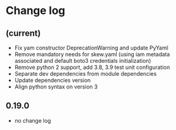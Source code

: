 # Change log

## (current)

- Fix yam constructor DeprecationWarning and update PyYaml
- Remove mandatory needs for skew.yaml (using iam metadata associated and default boto3 credentials initialization)
- Remove python 2 support, add 3.8, 3.9 test unit configuration
- Separate dev dependencies from module dependencies
- Update dependencies version
- Align python syntax on version 3

## 0.19.0

- no change log
